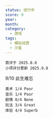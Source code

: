 ```yaml
---
status: 进行中
score: 9
year:
month:
category:
  - 游戏
tags:
  - 模拟经营
  - 沙盒
---
```

	首评于 2025.8.6
	小项评分更新 2025.9.8
	
9/10 此生难忘

```
美术 1/4 Poor
音乐 1/4 Poor
剧情 0/4 None
玩法 3/4 Great
体验 4/4 Superb
```

